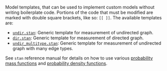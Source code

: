Model templates, that can be used to implement custom models without writing boilerplate code.
Portions of the code that must be modified are marked with double square brackets, like so: `[[ ]]`.
The available templates are:

* [`undir.stan`](generic_undir.stan): Generic template for measurement of undirected graph.
* [`dir.stan`](generic_dir.stan): Generic template for measurement of directed graph. 
* [`undir_multitype.stan`](generic_undir_multitype.stan): Generic template for measurement of undirected graph with many edge types. 

See `stan` reference manual for details on how to use various [probability mass functions](https://mc-stan.org/docs/2_23/functions-reference/discrete-distributions.html#discrete-distributions) and [probability density functions](https://mc-stan.org/docs/2_23/functions-reference/continuous-distributions.html#continuous-distributions). 
